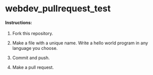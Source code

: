 # webdev_pullrequest_test

#### Instructions:

1. Fork this repository. 

2. Make a file with a unique name. 
  Write a hello world program in any language you choose. 
  
3. Commit and push. 

4. Make a pull request. 
